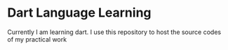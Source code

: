 # Dart Language Learning

Currently I am learning dart. I use this repository to host the source codes of my practical work
